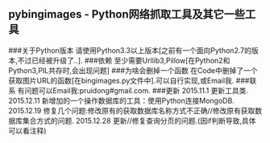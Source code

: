 ## pybingimages - Python网络抓取工具及其它一些工具
###关于Python版本
    请使用Python3.3以上版本[之前有一个面向Python2.7的版本,不过已经被升级了..].
###依赖
    至少需要Urllib3,Pillow[在Python2和Python3,PIL共存时,会出现问题]
###为啥会删掉一个函数
	在Code中删掉了一个获取图片URL的函数[在bingimages.py文件中].可以自行实现,或Email我.
###联系
	有问题可以Email我:pruidong#gmail.com.
###更新
	2015.11.1   更新工具类.
	2015.12.11 新增加的一个操作数据库的工具：使用Python连接MongoDB.
	2015.12.19 修复几个问题:修改原有的获取数据库名称方式不正确//修改原有获取数据库集合方式的问题.
	2015.12.28 更新//修复查询分页的问题.(因if判断导致,具体可以看注释)
